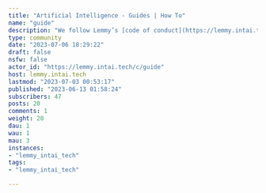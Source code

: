 ```yaml
---
title: "Artificial Intelligence - Guides | How To" 
name: "guide"
description: "We follow Lemmy’s [code of conduct](https://lemmy.intai.tech/post/76).### Communities- [News and Events](https://lemmy.intai.tech/c/nev)- [Ethics, Law, Philsophy](https://lemmy.intai.tech/c/elp)- [ML Research](https://lemmy.intai.tech/c/mltheory)- [NLP/Prompting](https://lemmy.intai.tech/c/nlprog)- [Projects #buildinpublic](https://lemmy.intai.tech/c/promo)- [Jailbreaks and Security](https://lemmy.intai.tech/c/appsec)- [OffTopic](https://lemmy.intai.tech/c/poolside)### Useful links- [AI Tools and Bot List](https://lemmy.intai.tech/post/2484)- [Content Sources](https://lemmy.intai.tech/post/29512)- [Machine Learning Communities](https://lemmy.intai.tech/post/2182)- [Fediverse Resources](https://lemmy.intai.tech/post/30829)"
type: community
date: "2023-07-06 18:29:22"
draft: false
nsfw: false
actor_id: "https://lemmy.intai.tech/c/guide"
host: lemmy.intai.tech
lastmod: "2023-07-03 00:53:17"
published: "2023-06-13 01:58:24"
subscribers: 47
posts: 20
comments: 1
weight: 20
dau: 1
wau: 1
mau: 3
instances:
- "lemmy_intai_tech"
tags: 
- "lemmy_intai_tech"

---
```


